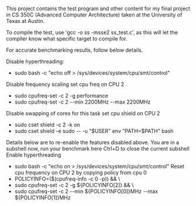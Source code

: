 This project contains the test program and other content for my final project in CS 350C (Advanced Computer Architecture) taken at the University of Texas at Austin.

To compile the test, use 'gcc -o ss -msse2 ss_test.c', as this will let the compiler know what specific target to compile for.

For accurate benchmarking results, follow below details.

Disable hyperthreading:
- sudo bash -c "echo off > /sys/devices/system/cpu/smt/control"

Disable frequency scaling
set cpu freq on CPU 2
- sudo cpufreq-set -c 2 -g performance
- sudo cpufreq-set -c 2 --min 2200MHz --max 2200MHz

Disable swapping of cores for this task
set cpu shield on CPU 2
- sudo cset shield -c 2 -k on
- sudo cset shield -e sudo -- -u "$USER" env "PATH=$PATH" bash

Details below are to re-enable the features disabled above.
You are in a subshell now, run your benchmark here
Ctrl+D to close the current subshell
Enable hyperthreading
- sudo bash -c "echo on > /sys/devices/system/cpu/smt/control"
Reset cpu frequency on CPU 2 by copying policy from cpu 0
- POLICYINFO=($(cpufreq-info -c 0 -p)) && \
- sudo cpufreq-set -c 2 -g ${POLICYINFO[2]} && \
- sudo cpufreq-set -c 2 --min ${POLICYINFO[0]}MHz --max ${POLICYINFO[1]}MHz

